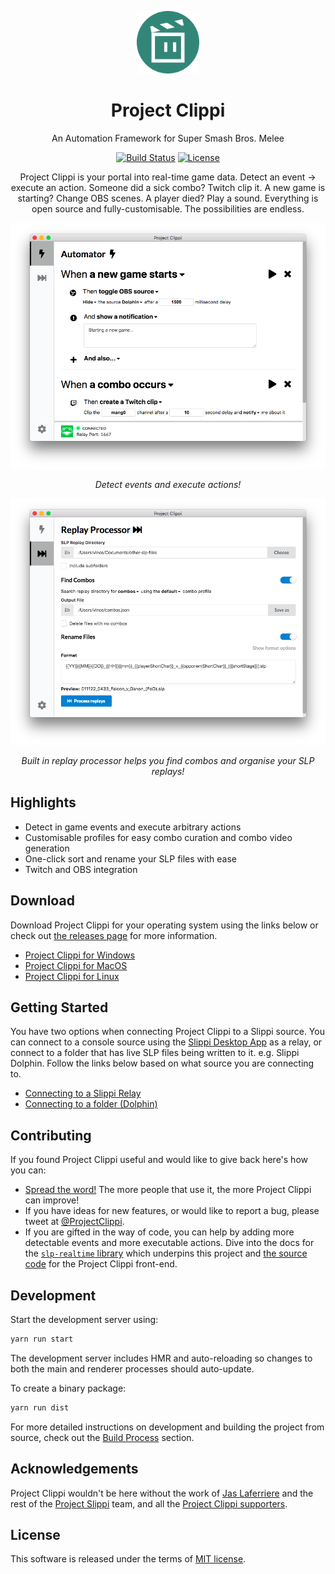 <p align="center">
  <img src="build/icon.png" alt="Project Clippi Logo" width="100" height="100" />
</p>
<h1 align="center">Project Clippi</h1>

<div align="center">

An Automation Framework for Super Smash Bros. Melee

[![Build Status](https://github.com/vinceau/project-clippi/workflows/build/badge.svg)](https://github.com/vinceau/project-clippi/actions?workflow=build)
[![License](https://img.shields.io/badge/license-MIT-brightgreen)](https://github.com/vinceau/project-clippi/blob/master/LICENSE)

Project Clippi is your portal into real-time game data. Detect an event → execute an action. Someone did a sick combo? Twitch clip it. A new game is starting? Change OBS scenes. A player died? Play a sound. Everything is open source and fully-customisable. The possibilities are endless.

![Project Clippi main screenshot](/docs/images/screenshot.png)

*Detect events and execute actions!*

![slp file processor screenshot](/docs/images/processor.png)

*Built in replay processor helps you find combos and organise your SLP replays!*

</div>


## Highlights

- Detect in game events and execute arbitrary actions
- Customisable profiles for easy combo curation and combo video generation
- One-click sort and rename your SLP files with ease
- Twitch and OBS integration

## Download

Download Project Clippi for your operating system using the links below or check out [the releases page](https://github.com/vinceau/project-clippi/releases) for more information.

* [Project Clippi for Windows](https://github.com/vinceau/project-clippi/releases/latest/download/Project-Clippi-1.2.0.exe)
* [Project Clippi for MacOS](https://github.com/vinceau/project-clippi/releases/latest/download/Project-Clippi-1.2.0.dmg)
* [Project Clippi for Linux](https://github.com/vinceau/project-clippi/releases/latest/download/Project-Clippi-1.2.0.AppImage)

## Getting Started

You have two options when connecting Project Clippi to a Slippi source. You can connect to a console source using the [Slippi Desktop App](https://slippi.gg/downloads) as a relay, or connect to a folder that has live SLP files being written to it. e.g. Slippi Dolphin. Follow the links below based on what source you are connecting to.

* [Connecting to a Slippi Relay](docs/connect_to_relay/README.md)
* [Connecting to a folder (Dolphin)](docs/connect_to_folder/README.md)

## Contributing

If you found Project Clippi useful and would like to give back here's how you can:

* [Spread the word!](https://twitter.com/intent/retweet?tweet_id=1215995909915336705) The more people that use it, the more Project Clippi can improve!
* If you have ideas for new features, or would like to report a bug, please tweet at [@ProjectClippi](https://twitter.com/ProjectClippi).
* If you are gifted in the way of code, you can help by adding more detectable events and more executable actions. Dive into the docs for the [`slp-realtime` library](https://github.com/vinceau/slp-realtime) which underpins this project and [the source code](https://github.com/vinceau/project-clippi) for the Project Clippi front-end.

## Development

Start the development server using:

```bash
yarn run start
```

The development server includes HMR and auto-reloading so changes to both the main and renderer processes should auto-update.

To create a binary package:

```bash
yarn run dist
```

For more detailed instructions on development and building the project from source, check out the [Build Process](CONTRIBUTING.md#build-process) section.

## Acknowledgements

Project Clippi wouldn't be here without the work of [Jas Laferriere](https://github.com/JLaferri) and the rest of the [Project Slippi](https://github.com/project-slippi) team, and all the [Project Clippi supporters](SUPPORTERS.md).

## License

This software is released under the terms of [MIT license](LICENSE).
